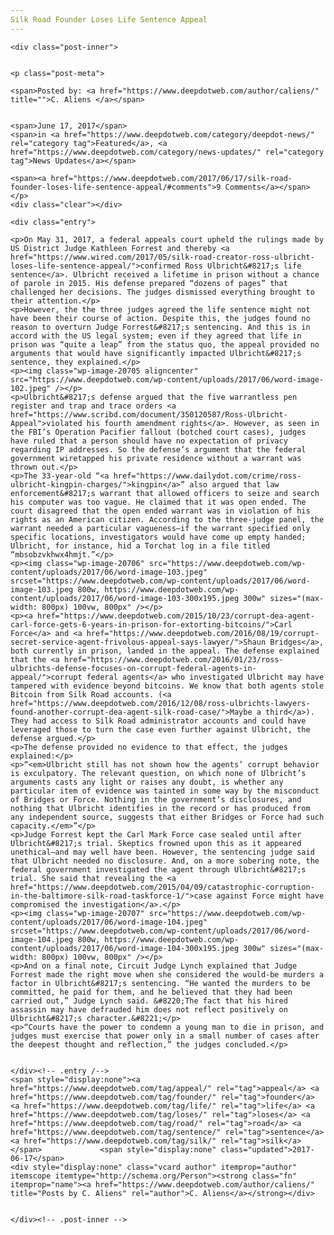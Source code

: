 ```yaml
---
Silk Road Founder Loses Life Sentence Appeal
---
```

<article class="post-listing post-20691 post type-post status-publish format-standard has-post-thumbnail hentry category-deepdot-news category-news-updates tag-appeal tag-founder tag-life tag-loses tag-road tag-sentence tag-silk">
    
    <div class="post-inner">
    
    
    <p class="post-meta">
    
    <span>Posted by: <a href="https://www.deepdotweb.com/author/caliens/" title="">C. Aliens </a></span>
    
    
    <span>June 17, 2017</span>
    <span>in <a href="https://www.deepdotweb.com/category/deepdot-news/" rel="category tag">Featured</a>, <a href="https://www.deepdotweb.com/category/news-updates/" rel="category tag">News Updates</a></span>
    
    <span><a href="https://www.deepdotweb.com/2017/06/17/silk-road-founder-loses-life-sentence-appeal/#comments">9 Comments</a></span>
    </p>
    <div class="clear"></div>
    
    <div class="entry">
    
    <p>On May 31, 2017, a federal appeals court upheld the rulings made by US District Judge Kathleen Forrest and thereby <a href="https://www.wired.com/2017/05/silk-road-creator-ross-ulbricht-loses-life-sentence-appeal/">confirmed Ross Ulbricht&#8217;s life sentence</a>. Ulbricht received a lifetime in prison without a chance of parole in 2015. His defense prepared “dozens of pages” that challenged her decisions. The judges dismissed everything brought to their attention.</p>
    <p>However, the the three judges agreed the life sentence might not have been their course of action. Despite this, the judges found no reason to overturn Judge Forrest&#8217;s sentencing. And this is in accord with the US legal system; even if they agreed that life in prison was “quite a leap” from the status quo, the appeal provided no arguments that would have significantly impacted Ulbricht&#8217;s sentence, they explained.</p>
    <p><img class="wp-image-20705 aligncenter" src="https://www.deepdotweb.com/wp-content/uploads/2017/06/word-image-102.jpeg" /></p>
    <p>Ulbricht&#8217;s defense argued that the five warrantless pen register and trap and trace orders <a href="https://www.scribd.com/document/350120587/Ross-Ulbricht-Appeal">violated his fourth amendment rights</a>. However, as seen in the FBI’s Operation Pacifier fallout (botched court cases), judges have ruled that a person should have no expectation of privacy regarding IP addresses. So the defense’s argument that the federal government wiretapped his private residence without a warrant was thrown out.</p>
    <p>The 33-year-old “<a href="https://www.dailydot.com/crime/ross-ulbricht-kingpin-charges/">kingpin</a>” also argued that law enforcement&#8217;s warrant that allowed officers to seize and search his computer was too vague. He claimed that it was open ended. The court disagreed that the open ended warrant was in violation of his rights as an American citizen. According to the three-judge panel, the warrant needed a particular vagueness—if the warrant specified only specific locations, investigators would have come up empty handed; Ulbricht, for instance, hid a Torchat log in a file titled “mbsobzvkhwx4hmjt.”</p>
    <p><img class="wp-image-20706" src="https://www.deepdotweb.com/wp-content/uploads/2017/06/word-image-103.jpeg" srcset="https://www.deepdotweb.com/wp-content/uploads/2017/06/word-image-103.jpeg 800w, https://www.deepdotweb.com/wp-content/uploads/2017/06/word-image-103-300x195.jpeg 300w" sizes="(max-width: 800px) 100vw, 800px" /></p>
    <p><a href="https://www.deepdotweb.com/2015/10/23/corrupt-dea-agent-carl-force-gets-6-years-in-prison-for-extorting-bitcoins/">Carl Force</a> and <a href="https://www.deepdotweb.com/2016/08/19/corrupt-secret-service-agent-frivolous-appeal-says-lawyer/">Shaun Bridges</a>, both currently in prison, landed in the appeal. The defense explained that the <a href="https://www.deepdotweb.com/2016/01/23/ross-ulbrichts-defense-focuses-on-corrupt-federal-agents-in-appeal/">corrupt federal agents</a> who investigated Ulbricht may have tampered with evidence beyond bitcoins. We know that both agents stole Bitcoin from Silk Road accounts. (<a href="https://www.deepdotweb.com/2016/12/08/ross-ulbrichts-lawyers-found-another-corrupt-dea-agent-silk-road-case/">Maybe a third</a>). They had access to Silk Road administrator accounts and could have leveraged those to turn the case even further against Ulbricht, the defense argued.</p>
    <p>The defense provided no evidence to that effect, the judges explained:</p>
    <p>“<em>Ulbricht still has not shown how the agents’ corrupt behavior is exculpatory. The relevant question, on which none of Ulbricht’s arguments casts any light or raises any doubt, is whether any particular item of evidence was tainted in some way by the misconduct of Bridges or Force. Nothing in the government’s disclosures, and nothing that Ulbricht identifies in the record or has produced from any independent source, suggests that either Bridges or Force had such capacity.</em>”</p>
    <p>Judge Forrest kept the Carl Mark Force case sealed until after Ulbricht&#8217;s trial. Skeptics frowned upon this as it appeared unethical—and may well have been. However, the sentencing judge said that Ulbricht needed no disclosure. And, on a more sobering note, the federal government investigated the agent through Ulbricht&#8217;s trial. She said that revealing the <a href="https://www.deepdotweb.com/2015/04/09/catastrophic-corruption-in-the-baltimore-silk-road-taskforce-1/">case against Force might have compromised the investigation</a>.</p>
    <p><img class="wp-image-20707" src="https://www.deepdotweb.com/wp-content/uploads/2017/06/word-image-104.jpeg" srcset="https://www.deepdotweb.com/wp-content/uploads/2017/06/word-image-104.jpeg 800w, https://www.deepdotweb.com/wp-content/uploads/2017/06/word-image-104-300x195.jpeg 300w" sizes="(max-width: 800px) 100vw, 800px" /></p>
    <p>And on a final note, Circuit Judge Lynch explained that Judge Forrest made the right move when she considered the would-be murders a factor in Ulbricht&#8217;s sentencing. “He wanted the murders to be committed, he paid for them, and he believed that they had been carried out,” Judge Lynch said. &#8220;The fact that his hired assassin may have defrauded him does not reflect positively on Ulbricht&#8217;s character.&#8221;</p>
    <p>“Courts have the power to condemn a young man to die in prison, and judges must exercise that power only in a small number of cases after the deepest thought and reflection,” the judges concluded.</p>
    
    
    </div><!-- .entry /-->
    <span style="display:none"><a href="https://www.deepdotweb.com/tag/appeal/" rel="tag">appeal</a> <a href="https://www.deepdotweb.com/tag/founder/" rel="tag">founder</a> <a href="https://www.deepdotweb.com/tag/life/" rel="tag">life</a> <a href="https://www.deepdotweb.com/tag/loses/" rel="tag">loses</a> <a href="https://www.deepdotweb.com/tag/road/" rel="tag">road</a> <a href="https://www.deepdotweb.com/tag/sentence/" rel="tag">sentence</a> <a href="https://www.deepdotweb.com/tag/silk/" rel="tag">silk</a></span>				<span style="display:none" class="updated">2017-06-17</span>
    <div style="display:none" class="vcard author" itemprop="author" itemscope itemtype="http://schema.org/Person"><strong class="fn" itemprop="name"><a href="https://www.deepdotweb.com/author/caliens/" title="Posts by C. Aliens" rel="author">C. Aliens</a></strong></div>
    
    
    </div><!-- .post-inner -->
</article><!-- .post-listing -->

